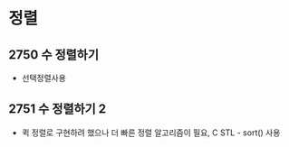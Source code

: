 # 정렬

## 2750 수 정렬하기

- 선택정렬사용

## 2751 수 정렬하기 2

- 퀵 정렬로 구현하려 했으나 더 빠른 정렬 알고리즘이 필요, C STL - sort() 사용
